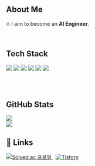 <div>

  <!-- About Me -->
  <h2>About Me</h2>
  <p>🔥 I aim to become an <strong>AI Engineer</strong>.</p>

  <br/>

  <!-- Tech Stack -->
  <h2>Tech Stack</h2>
<img src="https://img.shields.io/badge/Python-3776AB?style=flat-square&logo=Python&logoColor=white"/>
<img src="https://img.shields.io/badge/scikit--learn-F7931E?style=flat-square&logo=scikitlearn&logoColor=white"/>
<img src="https://img.shields.io/badge/Scrapy-60A839?style=flat-square&logo=Scrapy&logoColor=white"/>
<img src="https://img.shields.io/badge/Selenium-43B02A?style=flat-square&logo=Selenium&logoColor=white"/>
<img src="https://img.shields.io/badge/Django-092E20?style=flat-square&logo=Django&logoColor=white"/>
<img src="https://img.shields.io/badge/MySQL-4479A1?style=flat-square&logo=MySQL&logoColor=white"/>

  <br/><br/>

  <!-- GitHub Stats -->
  <h2>GitHub Stats</h2>
  <img src="https://github-readme-stats.vercel.app/api/top-langs/?username=Ohjunghh&layout=compact&theme=default"/>
  </br>
  <img src="https://github-readme-stats.vercel.app/api?username=Ohjunghh&theme=default&show_icons=true"/>

  <!-- Profile Links -->
  <h2>📌 Links</h2>
  <a href="https://solved.ac/ddd1111">
    <img src="http://mazassumnida.wtf/api/v2/generate_badge?boj=ddd1111" alt="Solved.ac 프로필"/>
  </a>
  &nbsp;  <a href="https://strat.tistory.com/">
  <img alt="     Tistory" src="https://img.shields.io/badge/Tistory-white?style=for-the-badge&logo=Tistory&logoColor=black"/>
</a>


</div>
